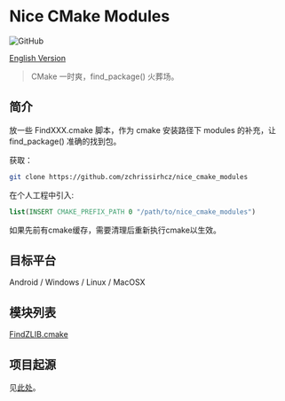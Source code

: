 # Nice CMake Modules

<img alt="GitHub" src="https://img.shields.io/github/license/zchrissirhcz/nice_cmake_modules">

[English Version](README_en.md)

> CMake 一时爽，find_package() 火葬场。

## 简介

放一些 FindXXX.cmake 脚本，作为 cmake 安装路径下 modules 的补充，让 find_package() 准确的找到包。

获取：
```bash
git clone https://github.com/zchrissirhcz/nice_cmake_modules
```

在个人工程中引入:
```cmake
list(INSERT CMAKE_PREFIX_PATH 0 "/path/to/nice_cmake_modules")
```

如果先前有cmake缓存，需要清理后重新执行cmake以生效。

## 目标平台

Android / Windows / Linux / MacOSX

## 模块列表

[FindZLIB.cmake](FindZLIB.cmake)

## 项目起源

见[此处](why.md)。